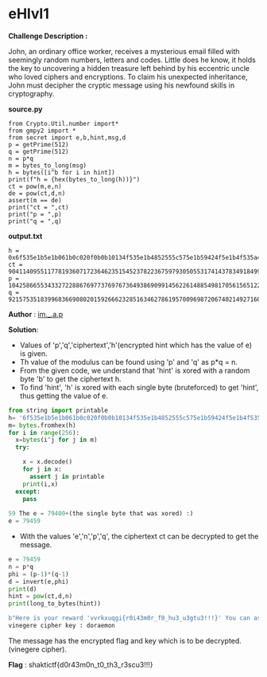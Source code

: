 # eHlvl1
**Challenge Description :**

John, an ordinary office worker, receives a mysterious email filled with seemingly random numbers, letters and codes. Little does he know, it holds the key to uncovering a hidden treasure left behind by his eccentric uncle who loved ciphers and encryptions. To claim his unexpected inheritance, John must decipher the cryptic message using his newfound skills in cryptography.

**source.py**
```python=
from Crypto.Util.number import*
from gmpy2 import *
from secret import e,b,hint,msg,d
p = getPrime(512)
q = getPrime(512)
n = p*q
m = bytes_to_long(msg)
h = bytes([i^b for i in hint])
print(f"h = {hex(bytes_to_long(h))}")
ct = pow(m,e,n)
de = pow(ct,d,n)
assert(m == de)
print("ct = ",ct)
print("p = ",p)
print("q = ",q)
```
**output.txt**
```
h = 0x6f535e1b5e1b061b0c020f0b0b10134f535e1b4852555c575e1b59424f5e1b4f535a4f1b4c5a481b4354495e5f121b0112
ct =  90411409551177819360717236462351545237822367597930505531741437834918499125195272674859389978951589180632146502190429979348445123366914000167832349866368754227474060832624537550600921894849466284315037863094795265822884392628050584343158613338754532642964368052098136565157343201877382609610774291396944124354
p =  10425866553433272288676977376976736493869099145622614885498170561565122111495807572631609087909399078701783905493563029715011322065331636751277834978526061
q =  9215753518399683669080201592666232851634627861957009698720674021492716071355990364002777325458055207969176695525292834842774295594232711456066623178861093

```

**Author** : [im._.a.p](https://twitter.com/im_a_p_)

**Solution**:

* Values of 'p','q','ciphertext','h'(encrypted hint which has the value of e) is given.
* Th value of the modulus can be found using 'p' and 'q' as p*q = n.
* From the given code, we understand that 'hint' is xored with a random byte 'b' to get the ciphertext h.
* To find 'hint', 'h' is xored with each single byte (bruteforced) to get 'hint', thus getting the value of e.
```python
from string import printable
h= '6f535e1b5e1b061b0c020f0b0b10134f535e1b4852555c575e1b59424f5e1b4f535a4f1b4c5a481b4354495e5f121b0112'
m= bytes.fromhex(h)
for i in range(256):
  x=bytes(i^j for j in m)
  try:

    x = x.decode()
    for j in x:
      assert j in printable
    print(i,x)
  except:
    pass
  
59 The e = 79400+(the single byte that was xored) :)
e = 79459
```
* With the values 'e','n','p','q', the ciphertext ct can be decrypted to get the message.
```python
e = 79459
n = p*q
phi = (p-1)*(q-1)
d = invert(e,phi)
print(d)
hint = pow(ct,d,n)
print(long_to_bytes(hint))

b"Here is your reward 'vvrkxuqgi{r0i43m0r_f0_hu3_u3gtu3!!!}' You can ask 'Doraemon' to help you with this. Bye!!"
vinegere cipher key : doraemon
```
The message has the encrypted flag and key which is to be decrypted.(vinegere cipher).

**Flag** : shaktictf{d0r43m0n_t0_th3_r3scu3!!!}
